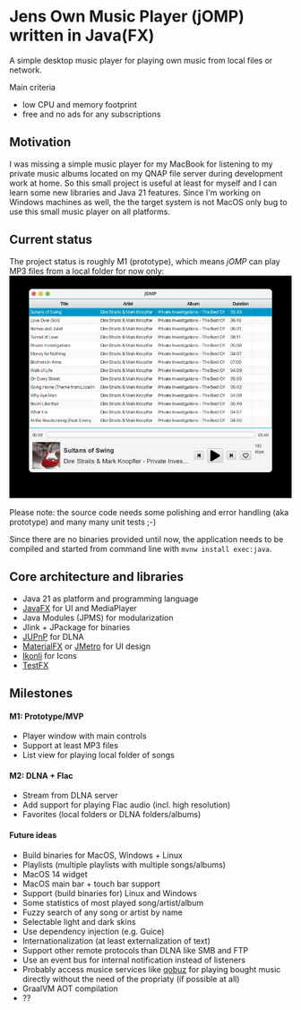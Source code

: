 # Jens Own Music Player (jOMP) written in Java(FX)

A simple desktop music player for playing own music from local files or network.

Main criteria
- low CPU and memory footprint
- free and no ads for any subscriptions

## Motivation
I was missing a simple music player for my MacBook for listening to my private music albums located on my QNAP file server during development work at home. So this small project is useful at least for myself and I can learn some new libraries and Java 21 features.
Since I'm working on Windows machines as well, the the target system is not MacOS only bug to use this small music player on all platforms.

## Current status
The project status is roughly M1 (prototype), which means _jOMP_ can play MP3 files from a local folder for now only:
![](docs/M1.jpg)

Please note: the source code needs some polishing and error handling (aka prototype) and many many unit tests ;-)

Since there are no binaries provided until now, the application needs to be compiled and started from command line with `mvnw install exec:java`.


## Core architecture and libraries
- Java 21 as platform and programming language
- [JavaFX](https://openjfx.io/) for UI and MediaPlayer
- Java Modules (JPMS) for modularization
- Jlink + JPackage for binaries
- [JUPnP](https://github.com/jupnp/jupnp) for DLNA
- [MaterialFX](https://github.com/palexdev/MaterialFX) or [JMetro](https://pixelduke.com/java-javafx-theme-jmetro/) for UI design
- [Ikonli](https://github.com/kordamp/ikonli) for Icons
- [TestFX](https://github.com/TestFX/TestFX)

## Milestones

#### M1: Prototype/MVP
- Player window with main controls
- Support at least MP3 files
- List view for playing local folder of songs
	
#### M2: DLNA + Flac
- Stream from DLNA server
- Add support for playing Flac audio (incl. high resolution)
- Favorites (local folders or DLNA folders/albums)

#### Future ideas
- Build binaries for MacOS, Windows + Linux
- Playlists (multiple playlists with multiple songs/albums)
- MacOS 14 widget
- MacOS main bar + touch bar support
- Support (build binaries for) Linux and Windows
- Some statistics of most played song/artist/album
- Fuzzy search of any song or artist by name
- Selectable light and dark skins
- Use dependency injection (e.g. Guice)
- Internationalization (at least externalization of text)
- Support other remote protocols than DLNA like SMB and FTP
- Use an event bus for internal notification instead of listeners
- Probably access musice services like [qobuz](https://www.qobuz.com/) for playing bought music directly without the need of the propriaty (if possible at all)
- GraalVM AOT compilation
- ??